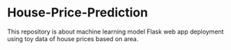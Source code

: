 # House-Price-Prediction

This repository is about machine learning model Flask web app deployment using toy data of house prices based on area.
